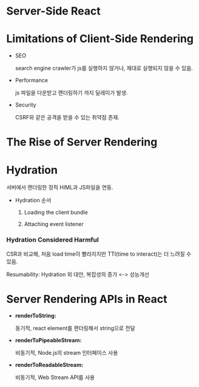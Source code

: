 # Server-Side React

# Limitations of Client-Side Rendering

- SEO

  search engine crawler가 js를 실행하지 않거나, 재대로 실행되지 않을 수 있음.

- Performance

  js 파일을 다운받고 랜더링하기 까지 딜레이가 발생.

- Security

  CSRF와 같은 공격을 받을 수 있는 취약점 존재.

# The Rise of Server Rendering

# Hydration

서버에서 랜더링한 정적 HIML과 JS파일을 연동.

- Hydration 순서

  1. Loading the client bundle

  2. Attaching event listener

### **Hydration Considered Harmful**

CSR과 비교해, 처음 load time이 빨라지지만 TTI(time to interact)는 더 느려질 수 있음.

Resumability: Hydration 외 대안, 복잡성의 증가 <-> 성능개선

# Server Rendering APIs in React

- **renderToString:**

  동기적, react element를 랜더링해서 string으로 전달

- **renderToPipeableStream:**

  비동기적, Node.js의 stream 인터페이스 사용

- **renderToReadableStream:**

  비동기적, Web Stream API를 사용
